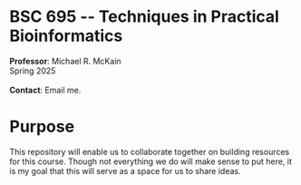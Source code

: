 BSC 695 -- Techniques in Practical Bioinformatics
=============
<b>Professor</b>: Michael R. McKain
</br>
Spring 2025<br>
</br>
<b>Contact</b>: Email me.

<h1>Purpose</h1>

This repository will enable us to collaborate together on building resources for this course. Though not everything we do will make sense to put here, it is my goal that this will serve as a space for us to share ideas.

